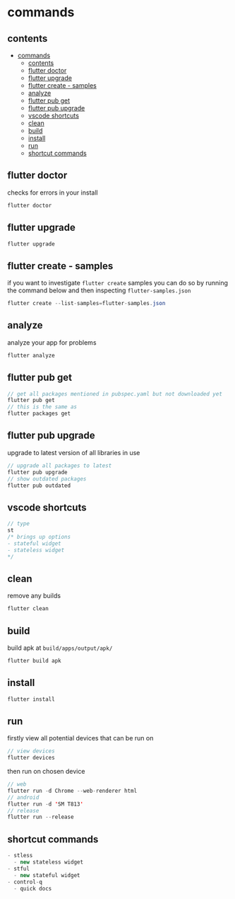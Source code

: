 # commands

## contents

- [commands](#commands)
  - [contents](#contents)
  - [flutter doctor](#flutter-doctor)
  - [flutter upgrade](#flutter-upgrade)
  - [flutter create - samples](#flutter-create---samples)
  - [analyze](#analyze)
  - [flutter pub get](#flutter-pub-get)
  - [flutter pub upgrade](#flutter-pub-upgrade)
  - [vscode shortcuts](#vscode-shortcuts)
  - [clean](#clean)
  - [build](#build)
  - [install](#install)
  - [run](#run)
  - [shortcut commands](#shortcut-commands)


## flutter doctor

checks for errors in your install

```java
flutter doctor
```

## flutter upgrade

```java
flutter upgrade
```



## flutter create - samples

if you want to investigate `flutter create` samples you can do so by running the command below and then inspecting `flutter-samples.json`

```java
flutter create --list-samples=flutter-samples.json
```

## analyze

analyze your app for problems

```java
flutter analyze
```


## flutter pub get

```java
// get all packages mentioned in pubspec.yaml but not downloaded yet
flutter pub get
// this is the same as
flutter packages get
```

## flutter pub upgrade

upgrade to latest version of all libraries in use

```java
// upgrade all packages to latest
flutter pub upgrade
// show outdated packages
flutter pub outdated
```

## vscode shortcuts

```java
// type
st
/* brings up options
- stateful widget 
- stateless widget
*/
```

## clean

remove any builds

```java
flutter clean
```

## build

build apk at `build/apps/output/apk/`

```java
flutter build apk
```

## install

```java
flutter install
```


## run

firstly view all potential devices that can be run on

```java
// view devices
flutter devices
```

then run on chosen device

```java
// web
flutter run -d Chrome --web-renderer html
// android
flutter run -d 'SM T813'
// release
flutter run --release
```

## shortcut commands

```java
- stless
  - new stateless widget
- stful 
  - new stateful widget
- control-q
  - quick docs
```